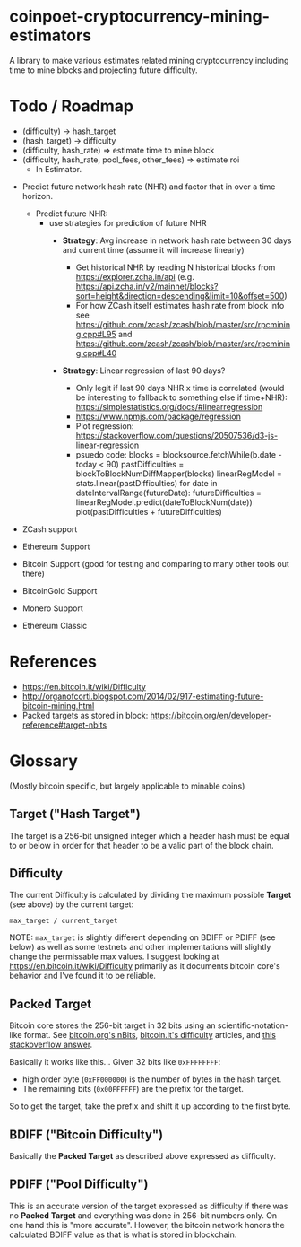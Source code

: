 # coinpoet-cryptocurrency-mining-estimators
A library to make various estimates related mining cryptocurrency including time to mine blocks and projecting future difficulty.

# Todo / Roadmap
+ (difficulty) -> hash_target
+ (hash_target) -> difficulty
+ (difficulty, hash_rate) => estimate time to mine block
+ (difficulty, hash_rate, pool_fees, other_fees) => estimate roi
  + In Estimator.
- Predict future network hash rate (NHR) and factor that in over a time horizon.
  - Predict future NHR:
    - use strategies for prediction of future NHR  
      - **Strategy**: Avg increase in network hash rate between 30 days and current time (assume it will increase linearly)
        - Get historical NHR by reading N historical blocks from https://explorer.zcha.in/api (e.g. https://api.zcha.in/v2/mainnet/blocks?sort=height&direction=descending&limit=10&offset=500)
        - For how ZCash itself estimates hash rate from block info see https://github.com/zcash/zcash/blob/master/src/rpcmining.cpp#L95 and https://github.com/zcash/zcash/blob/master/src/rpcmining.cpp#L40

      - **Strategy**: Linear regression of last 90 days?
        - Only legit if last 90 days NHR x time is correlated (would be interesting to fallback to something else if time+NHR): https://simplestatistics.org/docs/#linearregression
        - https://www.npmjs.com/package/regression
        - Plot regression: https://stackoverflow.com/questions/20507536/d3-js-linear-regression
        - psuedo code:
          blocks = blocksource.fetchWhile(b.date - today < 90)
          pastDifficulties = blockToBlockNumDiffMapper(blocks)
          linearRegModel = stats.linear(pastDifficulties)
          for date in dateIntervalRange(futureDate):
            futureDifficulties = linearRegModel.predict(dateToBlockNum(date))
          plot(pastDifficulties + futureDifficulties)

- ZCash support
- Ethereum Support
- Bitcoin Support (good for testing and comparing to many other tools out there)
- BitcoinGold Support
- Monero Support
- Ethereum Classic


# References
- https://en.bitcoin.it/wiki/Difficulty
- http://organofcorti.blogspot.com/2014/02/917-estimating-future-bitcoin-mining.html
- Packed targets as stored in block: https://bitcoin.org/en/developer-reference#target-nbits


# Glossary
(Mostly bitcoin specific, but largely applicable to minable coins)

## Target ("Hash Target") ##
The target is a 256-bit unsigned integer which a header hash must be equal to or below in order for that header to be a valid part of the block chain.

## Difficulty ##
The current Difficulty is calculated by dividing the maximum possible **Target** (see above) by the current target:

    max_target / current_target

NOTE: `max_target` is slightly different depending on BDIFF or PDIFF (see below) as well as some testnets and other implementations will slightly change the permissable max values. I suggest looking at https://en.bitcoin.it/wiki/Difficulty primarily as it documents bitcoin core's behavior and I've found it to be reliable.

## Packed Target ##
Bitcoin core stores the 256-bit target in 32 bits using an scientific-notation-like format. See [bitcoin.org's nBits](https://bitcoin.org/en/developer-reference#target-nbits), [bitcoin.it's difficulty](https://en.bitcoin.it/wiki/Difficulty#How_is_difficulty_stored_in_blocks.3F) articles, and [this stackoverflow answer](https://stackoverflow.com/a/22161019/51061).

Basically it works like this... Given 32 bits like `0xFFFFFFFF`:
* high order byte (`0xFF000000`) is the number of bytes in the hash target.
* The remaining bits (`0x00FFFFFF`) are the prefix for the target.

So to get the target, take the prefix and shift it up according to the first byte.

## BDIFF ("Bitcoin Difficulty") ##
Basically the **Packed Target** as described above expressed as difficulty.

## PDIFF ("Pool Difficulty") ##
This is an accurate version of the target expressed as difficulty if there was no **Packed Target** and everything was done in 256-bit numbers only. On one hand this is "more accurate". However, the bitcoin network honors the calculated BDIFF value as that is what is stored in blockchain.
